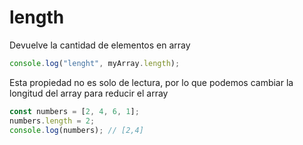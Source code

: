 # length

Devuelve la cantidad de elementos en array

```js
console.log("lenght", myArray.length);
```

Esta propiedad no es solo de lectura, por lo que podemos cambiar la longitud del array para reducir el array

```js
const numbers = [2, 4, 6, 1];
numbers.length = 2;
console.log(numbers); // [2,4]
```
